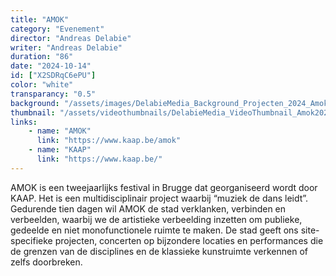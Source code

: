 ```yaml
---
title: "AMOK"
category: "Evenement"
director: "Andreas Delabie"
writer: "Andreas Delabie"
duration: "86"
date: "2024-10-14"
id: ["X2SDRqC6ePU"]
color: "white"
transparancy: "0.5"
background: "/assets/images/DelabieMedia_Background_Projecten_2024_Amok2024.jpg"
thumbnail: "/assets/videothumbnails/DelabieMedia_VideoThumbnail_Amok2024.jpg"
links:
    - name: "AMOK"
      link: "https://www.kaap.be/amok"
    - name: "KAAP"
      link: "https://www.kaap.be/"
---
```


AMOK is een tweejaarlijks festival in Brugge dat georganiseerd wordt door KAAP. Het is een multidisciplinair project waarbij “muziek de dans leidt”. Gedurende tien dagen wil AMOK de stad verklanken, verbinden en verbeelden, waarbij we de artistieke verbeelding inzetten om publieke, gedeelde en niet monofunctionele ruimte te maken. De stad geeft ons site-specifieke projecten, concerten op bijzondere locaties en performances die de grenzen van de disciplines en de klassieke kunstruimte verkennen of zelfs doorbreken.
